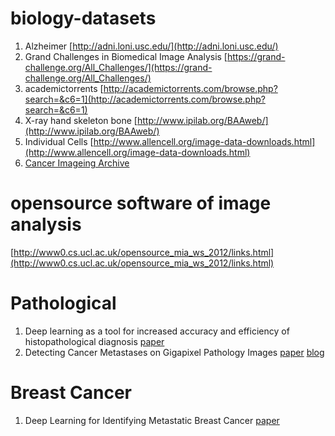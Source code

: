 # biology-datasets
1. Alzheimer [http://adni.loni.usc.edu/](http://adni.loni.usc.edu/)
2. Grand Challenges in Biomedical Image Analysis [https://grand-challenge.org/All_Challenges/](https://grand-challenge.org/All_Challenges/)
3. academictorrents [http://academictorrents.com/browse.php?search=&c6=1](http://academictorrents.com/browse.php?search=&c6=1)
4. X-ray hand skeleton bone [http://www.ipilab.org/BAAweb/](http://www.ipilab.org/BAAweb/)
5. Individual Cells [http://www.allencell.org/image-data-downloads.html](http://www.allencell.org/image-data-downloads.html)
6. [Cancer Imageing Archive](http://www.cancerimagingarchive.net/)

# opensource software of image analysis
[http://www0.cs.ucl.ac.uk/opensource_mia_ws_2012/links.html](http://www0.cs.ucl.ac.uk/opensource_mia_ws_2012/links.html)

# Pathological
1. Deep learning as a tool for increased accuracy and efficiency of histopathological diagnosis [paper](https://www.nature.com/articles/srep26286)
2. Detecting Cancer Metastases on Gigapixel Pathology Images [paper](https://arxiv.org/pdf/1703.02442.pdf) [blog](https://research.googleblog.com/2017/03/assisting-pathologists-in-detecting.html)

# Breast Cancer
1. Deep Learning for Identifying Metastatic Breast Cancer [paper](https://arxiv.org/pdf/1606.05718.pdf)
